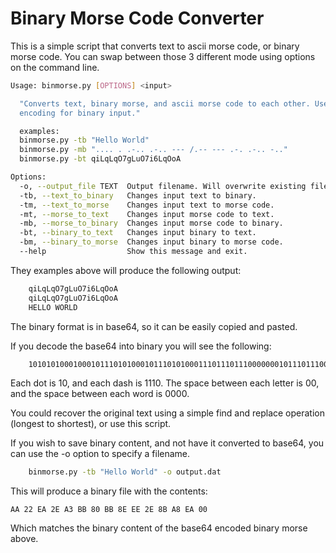 # Binary Morse Code Converter
This is a simple script that converts text to ascii morse code, or binary morse code. You can swap between those 3 different mode using options on the command line.

```bash
Usage: binmorse.py [OPTIONS] <input>

  "Converts text, binary morse, and ascii morse code to each other. Use base64
  encoding for binary input."

  examples:
  binmorse.py -tb "Hello World"
  binmorse.py -mb ".... . .-.. .-.. --- /.-- --- .-. .-.. -.."
  binmorse.py -bt qiLqLqO7gLuO7i6LqOoA

Options:
  -o, --output_file TEXT  Output filename. Will overwrite existing files.
  -tb, --text_to_binary   Changes input text to binary.
  -tm, --text_to_morse    Changes input text to morse code.
  -mt, --morse_to_text    Changes input morse code to text.
  -mb, --morse_to_binary  Changes input morse code to binary.
  -bt, --binary_to_text   Changes input binary to text.
  -bm, --binary_to_morse  Changes input binary to morse code.
  --help                  Show this message and exit.

```
They examples above will produce the following output:

```bash
    qiLqLqO7gLuO7i6LqOoA
    qiLqLqO7gLuO7i6LqOoA
    HELLO WORLD 
 ```
The binary format is in base64, so it can be easily copied and pasted.

If you decode the base64 into binary you will see the following:
```bash
    101010100010001011101010001011101010001110111011100000001011101110001110111011100010111010001011101010001110101000000000
```
Each dot is 10, and each dash is 1110. The space between each letter is 00, and the space between each word is 0000.

You could recover the original text using a simple find and replace operation (longest to shortest), or use this script.

If you wish to save binary content, and not have it converted to base64, you can use the -o option to specify a filename.

```bash
    binmorse.py -tb "Hello World" -o output.dat
```
This will produce a binary file with the contents:
```
AA 22 EA 2E A3 BB 80 BB 8E EE 2E 8B A8 EA 00
```
Which matches the binary content of the base64 encoded binary morse above.